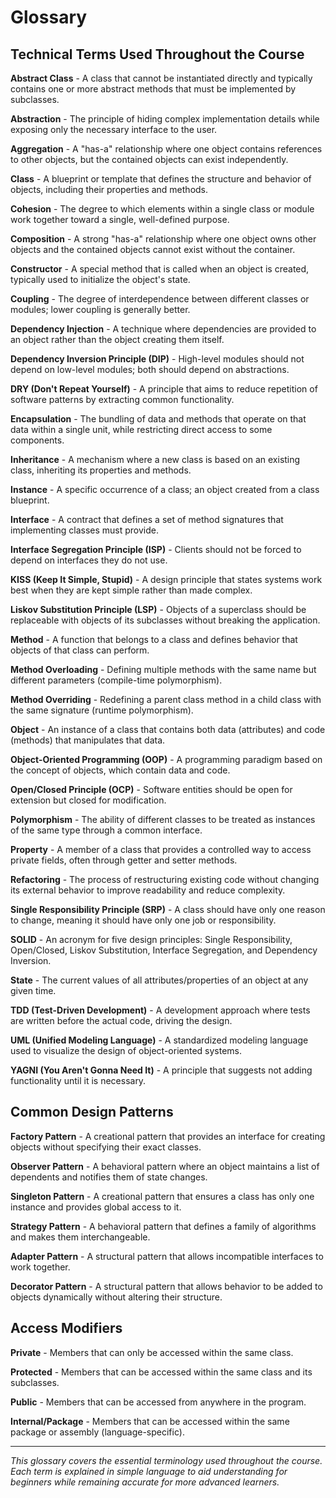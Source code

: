 # Glossary

## Technical Terms Used Throughout the Course

**Abstract Class** - A class that cannot be instantiated directly and typically contains one or more abstract methods that must be implemented by subclasses.

**Abstraction** - The principle of hiding complex implementation details while exposing only the necessary interface to the user.

**Aggregation** - A "has-a" relationship where one object contains references to other objects, but the contained objects can exist independently.

**Class** - A blueprint or template that defines the structure and behavior of objects, including their properties and methods.

**Cohesion** - The degree to which elements within a single class or module work together toward a single, well-defined purpose.

**Composition** - A strong "has-a" relationship where one object owns other objects and the contained objects cannot exist without the container.

**Constructor** - A special method that is called when an object is created, typically used to initialize the object's state.

**Coupling** - The degree of interdependence between different classes or modules; lower coupling is generally better.

**Dependency Injection** - A technique where dependencies are provided to an object rather than the object creating them itself.

**Dependency Inversion Principle (DIP)** - High-level modules should not depend on low-level modules; both should depend on abstractions.

**DRY (Don't Repeat Yourself)** - A principle that aims to reduce repetition of software patterns by extracting common functionality.

**Encapsulation** - The bundling of data and methods that operate on that data within a single unit, while restricting direct access to some components.

**Inheritance** - A mechanism where a new class is based on an existing class, inheriting its properties and methods.

**Instance** - A specific occurrence of a class; an object created from a class blueprint.

**Interface** - A contract that defines a set of method signatures that implementing classes must provide.

**Interface Segregation Principle (ISP)** - Clients should not be forced to depend on interfaces they do not use.

**KISS (Keep It Simple, Stupid)** - A design principle that states systems work best when they are kept simple rather than made complex.

**Liskov Substitution Principle (LSP)** - Objects of a superclass should be replaceable with objects of its subclasses without breaking the application.

**Method** - A function that belongs to a class and defines behavior that objects of that class can perform.

**Method Overloading** - Defining multiple methods with the same name but different parameters (compile-time polymorphism).

**Method Overriding** - Redefining a parent class method in a child class with the same signature (runtime polymorphism).

**Object** - An instance of a class that contains both data (attributes) and code (methods) that manipulates that data.

**Object-Oriented Programming (OOP)** - A programming paradigm based on the concept of objects, which contain data and code.

**Open/Closed Principle (OCP)** - Software entities should be open for extension but closed for modification.

**Polymorphism** - The ability of different classes to be treated as instances of the same type through a common interface.

**Property** - A member of a class that provides a controlled way to access private fields, often through getter and setter methods.

**Refactoring** - The process of restructuring existing code without changing its external behavior to improve readability and reduce complexity.

**Single Responsibility Principle (SRP)** - A class should have only one reason to change, meaning it should have only one job or responsibility.

**SOLID** - An acronym for five design principles: Single Responsibility, Open/Closed, Liskov Substitution, Interface Segregation, and Dependency Inversion.

**State** - The current values of all attributes/properties of an object at any given time.

**TDD (Test-Driven Development)** - A development approach where tests are written before the actual code, driving the design.

**UML (Unified Modeling Language)** - A standardized modeling language used to visualize the design of object-oriented systems.

**YAGNI (You Aren't Gonna Need It)** - A principle that suggests not adding functionality until it is necessary.

## Common Design Patterns

**Factory Pattern** - A creational pattern that provides an interface for creating objects without specifying their exact classes.

**Observer Pattern** - A behavioral pattern where an object maintains a list of dependents and notifies them of state changes.

**Singleton Pattern** - A creational pattern that ensures a class has only one instance and provides global access to it.

**Strategy Pattern** - A behavioral pattern that defines a family of algorithms and makes them interchangeable.

**Adapter Pattern** - A structural pattern that allows incompatible interfaces to work together.

**Decorator Pattern** - A structural pattern that allows behavior to be added to objects dynamically without altering their structure.

## Access Modifiers

**Private** - Members that can only be accessed within the same class.

**Protected** - Members that can be accessed within the same class and its subclasses.

**Public** - Members that can be accessed from anywhere in the program.

**Internal/Package** - Members that can be accessed within the same package or assembly (language-specific).

---

*This glossary covers the essential terminology used throughout the course. Each term is explained in simple language to aid understanding for beginners while remaining accurate for more advanced learners.*